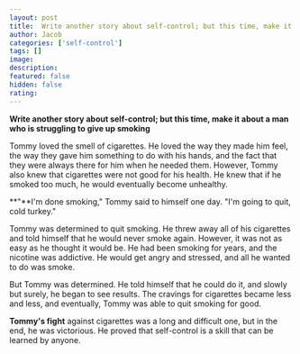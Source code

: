 ```yaml
---
layout: post
title:  Write another story about self-control; but this time, make it about a man who is struggling to give up smoking
author: Jacob
categories: ['self-control']
tags: []
image:
description: 
featured: false
hidden: false
rating: 
---
```


**Write another story about self-control; but this time, make it about a man who is struggling to give up smoking**

Tommy loved the smell of cigarettes. He loved the way they made him feel, the way they gave him something to do with his hands, and the fact that they were always there for him when he needed them. However, Tommy also knew that cigarettes were not good for his health. He knew that if he smoked too much, he would eventually become unhealthy.

**"**I'm done smoking," Tommy said to himself one day. "I'm going to quit, cold turkey."

Tommy was determined to quit smoking. He threw away all of his cigarettes and told himself that he would never smoke again. However, it was not as easy as he thought it would be. He had been smoking for years, and the nicotine was addictive. He would get angry and stressed, and all he wanted to do was smoke.

But Tommy was determined. He told himself that he could do it, and slowly but surely, he began to see results. The cravings for cigarettes became less and less, and eventually, Tommy was able to quit smoking for good.

**Tommy's fight** against cigarettes was a long and difficult one, but in the end, he was victorious. He proved that self-control is a skill that can be learned by anyone.
